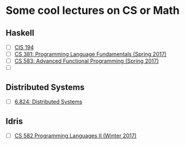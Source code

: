 # Some cool lectures on CS or Math

## Haskell
- [ ] [CIS 194](http://www.seas.upenn.edu/%7Ecis194/spring13/lectures.html)
- [ ] [CS 381: Programming Language Fundamentals (Spring 2017)](http://web.engr.oregonstate.edu/~erwig/cs381/)
- [ ] [CS 583: Advanced Functional Programming (Spring 2017)](http://web.engr.oregonstate.edu/~erwig/cs583/)
- [ ] []()
[]()

## Distributed Systems
- [ ] [6.824: Distributed Systems](http://nil.csail.mit.edu/6.824/2017/index.html)

## Idris
- [ ] [CS 582 Programming Languages II (Winter 2017)](http://web.engr.oregonstate.edu/~erwig/cs582/)
[]()
[]()
[]()